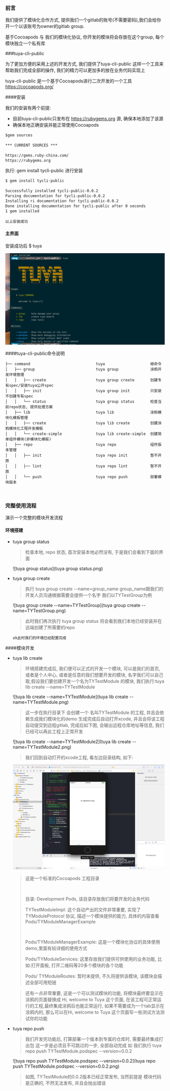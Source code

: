 ### 前言

我们提供了模块化合作方式, 提供我们一个gitlab的账号(不需要密码),我们会给你开一个以该账号为owner的gitlab group.

基于Cocoapods  与 我们的模块化协议, 你开发的模块将会存放在这个group, 每个模块独立一个私有库

###tuya-cli-public



为了更加方便的采用上述的开发方式, 我们提供了tuya-cli-public 这样一个工具来帮助我们完成全部的操作, 我们的精力可以更加多的放在业务代码实现上

tuya-cli-public 是一个基于Cocoapods进行二次开发的一个工具 https://cocoapods.org/

####安装

我们的安装有两个前提:

* 目前tuya-cli-public只发布在 https://rubygems.org 源, 确保本地添加了该源
* 确保本地正确安装并能正常使用Cocoapods

```
$gem sources      

*** CURRENT SOURCES ***

https://gems.ruby-china.com/
https://rubygems.org
```



执行: gem install tycli-public 进行安装

```
$ gem install tycli-public 

Successfully installed tycli-public-0.0.2
Parsing documentation for tycli-public-0.0.2
Installing ri documentation for tycli-public-0.0.2
Done installing documentation for tycli-public after 0 seconds
1 gem installed

以上安装成功
```



#### 主界面

安装成功后 $ tuya 

![tuya](tuya.png)



####tuya-cli-public命令说明

```
├── command 							tuya   					根命令
│   ├── group             				tuya group 				涂鸦开发环境管理
│   │   ├── create						tuya group create  		创建专有spec/安装tuya公开spec
│   │   ├── init						tuya group init     	只安装不创建专有spec
│   │   └── status						tuya group status		检查当前repo状态, 提供处理方案
│   ├── lib								tuya lib 				涂鸦模块化模板管理
│   │   ├── create						tuya lib create     	创建涂鸦模块化工程开发模板
│   │   └── create-simple				tuya lib create-simple  创建简单组件模块(非模块化模板)
│   ├── repo							tuya repo				组件版本管理
│   │   ├── init						tuya repo init			暂不开放
│   │   ├── lint						tuya repo lint			暂不开放
│   │   └── push						tuya repo push 			部署模块版本
```

 

### 完整使用流程

演示一个完整的模块开发流程

#### 环境搭建

* tuya group status

  > 检查本地, repo 状态, 首次安装本地必然没有, 于是我们会看到下面的界面

  ![tuya group status](tuya group status.png)


* tuya group create

  >  执行  tuya group create --name=group_name    group_name跟我们的开发人员沟通根据需要会提供一个名字   我们以TYTestGroup为例

  ![tuya group create --name=TYTestGroup](tuya group create --name=TYTestGroup.png)

  >  此时我们再次执行 tuya group status 将会看到我们本地已经安装并在远端创建了所需要的repo

  `ok此时我们的环境已经配置完成`

####模块开发

* tuya lib create

  >  环境搭建完成后, 我们便可以正式的开发一个模块,  可以是我们的首页, 或者是个人中心, 或者是任意的我们想要开发的模块, 名字我们可以自己取,假设我们要创建开发一个名为TYTestModule 的模块, 我们执行:tuya lib create --name=TYTestModule

  ![tuya lib create --name=TYTestModule](tuya lib create --name=TYTestModule.png)

  >这一步在执行目录下 会创建一个 名叫TYTestModule 的工程, 并且会依赖生成我们模块化的demo 生成完成后自动打开xcode, 并且会将该工程自动提交到远程gitlab, 完成后如下图, 会输出远程仓库地址等信息, 我们已经可以再此工程上正常开发

  ![tuya lib create --name=TYTestModule2](tuya lib create --name=TYTestModule2.png)

  > 我们回到自动打开的xcode工程, 看左边目录结构, 如下:

  ![example](example.png)

  > 这是一个标准的Cocoapods 工程目录
  >
  > ​
  >
  > 目录: Development Pods, 该目录存放我们将要开发的业务代码
  >
  > TYTestModuleImpl:  这个自动产出的文件非常重要,  实现了TYModuleProtocol 协议, 描述一个模块提供的能力, 具体的内容查看Pods/TYModuleManagerExample
  >
  > ​
  >
  > Pods/TYModuleManagerExample: 这是一个模块化协议的具体使用demo,里面有较详细的使用方式
  >
  > Pods/TYModuleServices: 这里存放我们提供可供使用的业务功能, 比如:打开面板, 打开二维码等20多个模块的各个功能
  >
  > Pods/ TYModuleRoutes: 暂时未提供, 不久将提供该模块, 该模块会描述全部可用短链

  >  
  >
  > 还有一点非常重要, 这是一个可以测试模块的功能, 将模块最终要显示在涂鸦的页面替换成 Hi, welcome to Tuya 这个页面, 在该工程可正常运行的工程,最终集成涂鸦后也能正常运行, 如果不需要成为一个tab显示在涂鸦内的, 那么可以在Hi, welcome to Tuya 这个页面写一些测试方法测试你的功能



* tuya repo push

  > 我们开发完功能后, 打算部署一个版本到专属的仓库时, 需要最终集成打出包 这一步是必须且不可跳过的一步, 全部自动完成 如 我们执行  tuya repo push TYTestModule.podspec --version=0.0.2

  ![tuya repo push TYTestModule.podspec --version=0.0.2](tuya repo push TYTestModule.podspec --version=0.0.2.png)

  > 如图, TYTestModule的0.0.2版本已经正常发布, 当然前提是 模块代码是正确的, 不然无法发布, 并且会抛出错误

  ​